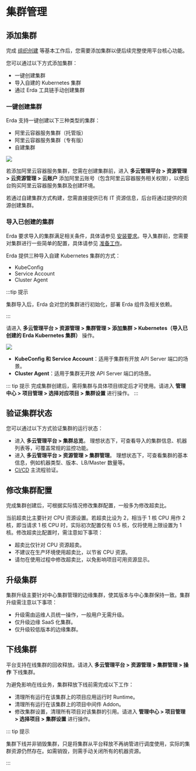 # 集群管理

## 添加集群

完成 [组织创建](../../../quick-start/newbie.html#加入组织) 等基本工作后，您需要添加集群以便后续完整使用平台核心功能。

您可以通过以下方式添加集群：

* 一键创建集群
* 导入自建的 Kubernetes 集群
* 通过 Erda 工具链手动创建集群

### 一键创建集群

Erda 支持一键创建以下三种类型的集群：

* 阿里云容器服务集群（托管版）
* 阿里云容器服务集群（专有版）
* 自建集群

![](http://terminus-paas.oss-cn-hangzhou.aliyuncs.com/paas-doc/2022/01/10/853eab96-d0be-4e83-b52d-b1ca8e70dda7.png)

若添加阿里云容器服务集群，您需在创建集群前，进入 **多云管理平台 > 资源管理 > 云资源管理 > 云账户** 添加阿里云账号（包含阿里云容器服务相关权限），以便后台购买阿里云容器服务集群及创建环境。

若通过自建集群方式构建，您需直接提供已有 IT 资源信息，后台将通过提供的资源创建集群。

### 导入已创建的集群

Erda 要求导入的集群满足相关条件，具体请参见 [安装要求](../../../install/helm-install/premise.md#安装要求)。导入集群前，您需要对集群进行一些简单的配置，具体请参见 [准备工作](../../../install/helm-install/premise.md#准备工作)。

Erda 提供三种导入自建 Kubernetes 集群的方式：

- KubeConfig
- Service Account
- Cluster Agent

:::tip 提示

集群导入后，Erda 会对您的集群进行初始化，部署 Erda 组件及相关依赖。

:::

请进入 **多云管理平台 > 资源管理 > 集群管理 > 添加集群 > Kubernetes（导入已创建的 Erda Kubernetes 集群）** 操作。

![](http://terminus-paas.oss-cn-hangzhou.aliyuncs.com/paas-doc/2022/01/10/fb618855-d003-4776-814f-aa9637aa96cd.png)

* **KubeConfig 和 Service Account**：适用于集群有开放 API Server 端口的场景。
* **Cluster Agent**：适用于集群无开放 API Server 端口的场景。

::: tip 提示
完成集群创建后，需将集群与具体项目绑定后才可使用。请进入 **管理中心 > 项目管理 > 选择对应项目 > 集群设置** 进行操作。
:::

## 验证集群状态

您可以通过以下方式验证集群的运行状态：

* 进入 **多云管理平台 > 集群总览**。
  理想状态下，可查看导入的集群信息、机器列表等，可覆盖常规的监控功能。
* 进入 **多云管理平台 > 资源管理 > 集群管理**。
  理想状态下，可查看集群的基本信息，例如机器类型、版本、LB/Master 数量等。
* [CI/CD](../../../dop/guides/deploy/deploy-by-cicd-pipeline.md) 主流程验证。

## 修改集群配置
完成集群创建后，可根据实际情况修改集群配置，一般多为修改超卖比。

当前超卖比主要针对 CPU 资源设置。若超卖比设为 2，相当于 1 核 CPU 用作 2 核，即当请求 1 核 CPU 时，实际初次配置仅有 0.5 核，仅将使用上限设置为 1 核。修改超卖比配置时，需注意如下事项：

* 超卖比仅针对 CPU 资源超卖。
* 不建议在生产环境使用超卖比，以节省 CPU 资源。
* 请勿在使用过程中修改超卖比，以免影响项目可用资源显示。

## 升级集群
集群升级主要针对中心集群管理的边缘集群，使其版本与中心集群保持一致。集群升级需注意以下事项：

* 升级需由运维人员统一操作，一般用户无需升级。
* 仅升级边缘 SaaS 化集群。
* 仅升级较低版本的边缘集群。

## 下线集群
平台支持在线集群的回收释放。请进入 **多云管理平台 > 资源管理 > 集群管理 > 操作** 下线集群。

为避免影响在线业务，集群释放下线前需完成以下工作：

* 清理所有运行在该集群上的项目应用运行时 Runtime。
* 清理所有运行在该集群上的项目中间件 Addon。
* 修改集群设置，清理所有项目对该集群的引用。请进入 **管理中心 > 项目管理 > 选择项目 > 集群设置** 进行操作。

::: tip 提示

集群下线并非销毁集群，只是将集群从平台释放不再纳管进行调度使用，实际的集群资源仍然存在。如需销毁，则需手动关闭所有的机器资源。

:::

